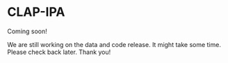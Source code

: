 # CLAP-IPA
Coming soon!

We are still working on the data and code release. It might take some time. Please check back later. Thank you!
